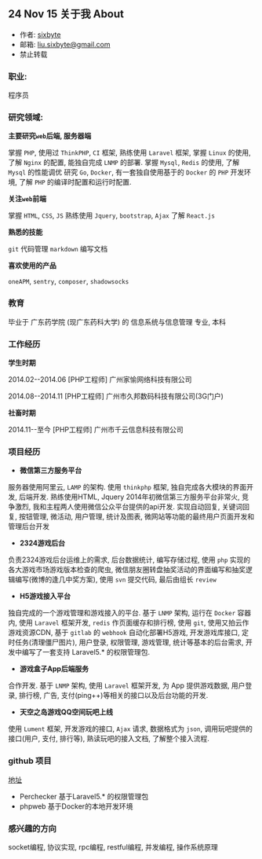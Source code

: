 ## 24 Nov 15 关于我 About

-  作者: [sixbyte](http://sixbyte.me/)
-  邮箱: liu.sixbyte@gmail.com
-  禁止转载

### 职业:

程序员

### 研究领域:

**主要研究`web`后端, 服务器端**

掌握 `PHP`, 使用过 `ThinkPHP`, `CI` 框架, 熟练使用 `Laravel` 框架,
掌握 `Linux` 的使用, 了解 `Nginx` 的配置, 能独自完成 `LNMP` 的部署.
掌握 `Mysql`, `Redis` 的使用, 了解 `Mysql` 的性能调优
研究 `Go`, `Docker`, 有一套独自使用基于的 `Docker` 的 `PHP` 开发环境, 了解 `PHP` 的编译时配置和运行时配置.

**关注`web`前端**

掌握 `HTML`, `CSS`, `JS`
熟练使用 `Jquery`, `bootstrap`, `Ajax`
了解 `React.js`

**熟悉的技能**

`git` 代码管理
`markdown` 编写文档

**喜欢使用的产品**

`oneAPM`, `sentry`, `composer`, `shadowsocks`

### 教育

毕业于 广东药学院 (现广东药科大学) 的 信息系统与信息管理 专业, 本科

### 工作经历

**学生时期**

2014.02--2014.06     [PHP工程师] 广州家愉网络科技有限公司

2014.08--2014.11     [PHP工程师] 广州市久邦数码科技有限公司(3G门户)

**社畜时期**

2014.11--至今         [PHP工程师] 广州市千云信息科技有限公司

### 项目经历

- **微信第三方服务平台**

服务器使用阿里云, `LAMP` 的架构. 使用 `thinkphp` 框架, 独自完成各大模块的界面开发, 后端开发. 熟练使用HTML, Jquery
2014年初微信第三方服务平台非常火, 竞争激烈, 我和主程两人使用微信公众平台提供的api开发. 实现自动回复, 关键词回复, 按钮管理, 微活动, 用户管理, 统计及图表, 微网站等功能的最终用户页面开发和管理后台开发

- **2324游戏后台**

负责2324游戏后台运维上的需求, 后台数据统计, 编写存储过程, 使用 `php` 实现的各大游戏市场游戏版本检查的爬虫, 微信朋友圈转盘抽奖活动的界面编写和抽奖逻辑编写(微博的逢几中奖方案), 使用 `svn` 提交代码, 最后由组长 `review`

- **H5游戏接入平台**

独自完成的一个游戏管理和游戏接入的平台.
基于 `LNMP` 架构, 运行在 `Docker` 容器内, 使用 `Laravel` 框架开发, `redis` 作页面缓存和排行榜, 使用 `git`, 使用又拍云作游戏资源CDN, 基于 `gitlab` 的 `webhook` 自动化部署H5游戏, 开发游戏库接口, 定时任务(清理僵尸图片), 用户登录, 权限管理, 游戏管理, 统计等基本的后台需求, 开发中编写了一套支持 Laravel5.* 的权限管理包.

- **游戏盒子App后端服务**

合作开发. 基于 `LNMP` 架构, 使用 `Laravel` 框架开发, 为 App 提供游戏数据, 用户登录, 排行榜, 广告, 支付(ping++)等相关的接口以及后台功能的开发.

- **天空之岛游戏QQ空间玩吧上线**

使用 `Lument` 框架, 开发游戏的接口, `Ajax` 请求, 数据格式为 `json`, 调用玩吧提供的接口(用户, 支付, 排行等), 熟读玩吧的接入文档, 了解整个接入流程.

### github 项目

[地址](https://github.com/sixbyter)
- Perchecker 基于Laravel5.* 的权限管理包
- phpweb 基于Docker的本地开发环境


### 感兴趣的方向
socket编程, 协议实现, rpc编程, restful编程, 并发编程, 操作系统原理
